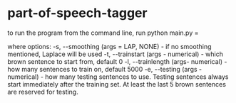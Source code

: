 # part-of-speech-tagger
to run the program from the command line, run
  python main.py <opt>=<arg>

  where options: -s, --smoothing (args = LAP, NONE) - if no smoothing mentioned, Laplace will be used
                 -t, --trainstart (args - numerical) - which brown sentence to start from, default 0
                 -l, --trainlength (args- numerical) - how many sentences to train on, default 5000
                 -e, --testing (args - numerical) - how many testing sentences to use. Testing sentences
                 always start immediately after the training set. At least the last 5 brown sentences are 
                 reserved for testing.
